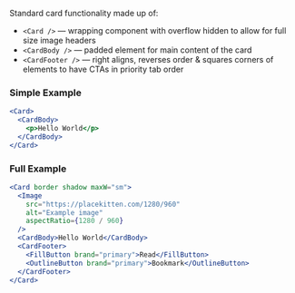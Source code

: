 Standard card functionality made up of:

- `<Card />` &mdash; wrapping component with overflow hidden to allow for full size image headers
- `<CardBody />` &mdash; padded element for main content of the card
- `<CardFooter />` &mdash; right aligns, reverses order & squares corners of elements to have CTAs in priority tab order

### Simple Example

```jsx
<Card>
  <CardBody>
    <p>Hello World</p>
  </CardBody>
</Card>
```

### Full Example

```jsx
<Card border shadow maxW="sm">
  <Image
    src="https://placekitten.com/1280/960"
    alt="Example image"
    aspectRatio={1280 / 960}
  />
  <CardBody>Hello World</CardBody>
  <CardFooter>
    <FillButton brand="primary">Read</FillButton>
    <OutlineButton brand="primary">Bookmark</OutlineButton>
  </CardFooter>
</Card>
```
